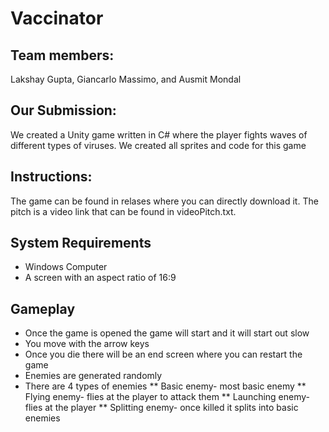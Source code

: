# Vaccinator
## Team members:
Lakshay Gupta, Giancarlo Massimo, and Ausmit Mondal
## Our Submission:
We created a Unity game written in C# where the player fights waves of different types of viruses. We created all sprites and code for this game
## Instructions:
The game can be found in relases where you can directly download it. The pitch is a video link that can be found in videoPitch.txt.
## System Requirements
* Windows Computer
* A screen with an aspect ratio of 16:9
## Gameplay
* Once the game is opened the game will start and it will start out slow
* You move with the arrow keys
* Once you die there will be an end screen where you can restart the game
* Enemies are generated randomly
* There are 4 types of enemies
** Basic enemy- most basic enemy
** Flying enemy- flies at the player to attack them
** Launching enemy- flies at the player
** Splitting enemy- once killed it splits into basic enemies
